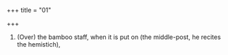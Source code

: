 +++
title = "01"

+++
1. (Over) the bamboo staff, when it is put on (the middle-post, he recites the hemistich),

